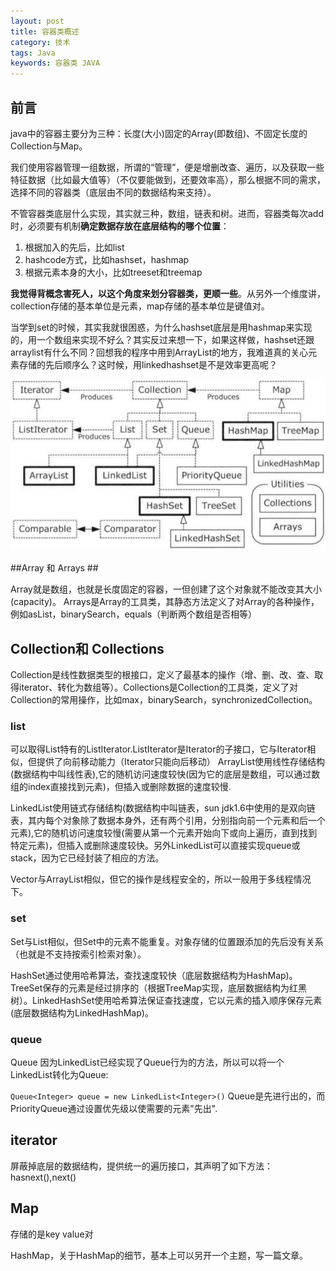```yaml
---
layout: post
title: 容器类概述
category: 技术
tags: Java
keywords: 容器类 JAVA
---
```


## 前言 ##

java中的容器主要分为三种：长度(大小)固定的Array(即数组)、不固定长度的Collection与Map。

我们使用容器管理一组数据，所谓的“管理”，便是增删改查、遍历，以及获取一些特征数据（比如最大值等）（不仅要能做到，还要效率高），那么根据不同的需求，选择不同的容器类（底层由不同的数据结构来支持）。

不管容器类底层什么实现，其实就三种，数组，链表和树。进而，容器类每次add时，必须要有机制**确定数据存放在底层结构的哪个位置**：

1. 根据加入的先后，比如list
2. hashcode方式，比如hashset，hashmap
3. 根据元素本身的大小，比如treeset和treemap

**我觉得背概念害死人，以这个角度来划分容器类，更顺一些**。从另外一个维度讲，collection存储的基本单位是元素，map存储的基本单位是键值对。

当学到set的时候，其实我就很困惑，为什么hashset底层是用hashmap来实现的，用一个数组来实现不好么？其实反过来想一下，如果这样做，hashset还跟arraylist有什么不同？回想我的程序中用到ArrayList的地方，我难道真的关心元素存储的先后顺序么？这时候，用linkedhashset是不是效率更高呢？

![Alt text](/public/upload/collections_diagram.png)

##Array 和 Arrays ##

Array就是数组，也就是长度固定的容器，一但创建了这个对象就不能改变其大小(capacity)。
Arrays是Array的工具类，其静态方法定义了对Array的各种操作，例如asList，binarySearch，equals（判断两个数组是否相等）

## Collection和 Collections  ##

Collection是线性数据类型的根接口，定义了最基本的操作（增、删、改、查、取得iterator、转化为数组等）。Collections是Collection的工具类，定义了对Collection的常用操作，比如max，binarySearch，synchronizedCollection。

### list ###

可以取得List特有的ListIterator.ListIterator是Iterator的子接口，它与Iterator相似，但提供了向前移动能力（Iterator只能向后移动）
ArrayList使用线性存储结构(数据结构中叫线性表),它的随机访问速度较快(因为它的底层是数组，可以通过数组的index直接找到元素)，但插入或删除数据的速度较慢.

LinkedList使用链式存储结构(数据结构中叫链表，sun jdk1.6中使用的是双向链表，其内每个对象除了数据本身外，还有两个引用，分别指向前一个元素和后一个元素),它的随机访问速度较慢(需要从第一个元素开始向下或向上遍历，直到找到特定元素)，但插入或删除速度较快。另外LinkedList可以直接实现queue或stack，因为它已经封装了相应的方法。

Vector与ArrayList相似，但它的操作是线程安全的，所以一般用于多线程情况下。

### set ###

Set与List相似，但Set中的元素不能重复。对象存储的位置跟添加的先后没有关系（也就是不支持按索引检索对象）。

HashSet通过使用哈希算法，查找速度较快（底层数据结构为HashMap)。
TreeSet保存的元素是经过排序的（根据TreeMap实现，底层数据结构为红黑树）。LinkedHashSet使用哈希算法保证查找速度，它以元素的插入顺序保存元素(底层数据结构为LinkedHashMap)。


### queue ###
Queue 因为LinkedList已经实现了Queue行为的方法，所以可以将一个LinkedList转化为Queue:

`Queue<Integer> queue = new LinkedList<Integer>()`
Queue是先进行出的，而PriorityQueue通过设置优先级以使需要的元素"先出".



## iterator ##

屏蔽掉底层的数据结构，提供统一的遍历接口，其声明了如下方法：hasnext(),next()

## Map ## 

存储的是key value对

HashMap，关于HashMap的细节，基本上可以另开一个主题，写一篇文章。
